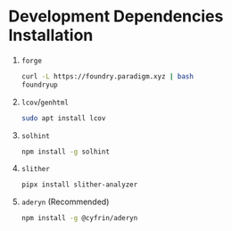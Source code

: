 # Development Dependencies Installation
1. `forge`
    ```bash
    curl -L https://foundry.paradigm.xyz | bash
    foundryup
    ```
2. `lcov`/`genhtml`
    ```bash
    sudo apt install lcov
    ```
3. `solhint`
    ```bash
    npm install -g solhint
    ```
4. `slither`
    ```bash
    pipx install slither-analyzer
    ```
5. `aderyn` (Recommended)
    ```bash
    npm install -g @cyfrin/aderyn
    ```